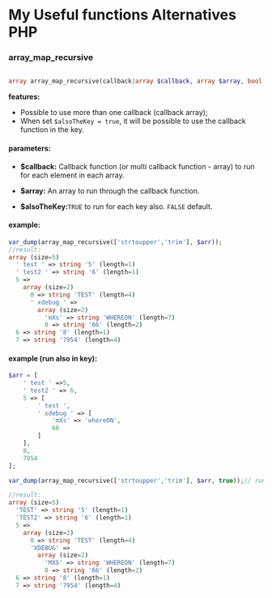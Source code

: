 # My Useful functions Alternatives PHP

### [](#array_map_recursive) array_map_recursive

```php

array array_map_recursive(callback|array $callback, array $array, bool $alsoTheKey=false)
```

**features:**

- Possible to use more than one callback (callback array);
- When set `$alsoTheKey = true`, it will be possible to use the callback function in the key.


#### parameters:
- **$callback:** Callback function (or multi callback function - array) to run for each element in each array.

- **$array:** An array to run through the callback function.

- **$alsoTheKey:**`TRUE` to run for each key also. `FALSE` default.

#### example:
```php
var_dump(array_map_recursive(['strtoupper','trim'], $arr));
//result:
array (size=5)
  ' test ' => string '5' (length=1)
  ' test2 ' => string '6' (length=1)
  5 => 
    array (size=2)
      0 => string 'TEST' (length=4)
      ' xdebug ' => 
        array (size=2)
          'mXs' => string 'WHEREON' (length=7)
          0 => string '66' (length=2)
  6 => string '8' (length=1)
  7 => string '7954' (length=4)
```

#### example (run also in key):
```php
$arr = [
	' test ' =>5,
	' test2 ' => 6,
	5 => [
		' test ',
		' xdebug ' => [
			'mXs' => 'whereON',
			66
		]
	],
	8,
	7954
];

var_dump(array_map_recursive(['strtoupper','trim'], $arr, true));// run also in key

//result:
array (size=5)
  'TEST' => string '5' (length=1)
  'TEST2' => string '6' (length=1)
  5 => 
    array (size=2)
      0 => string 'TEST' (length=4)
      'XDEBUG' => 
        array (size=2)
          'MXS' => string 'WHEREON' (length=7)
          0 => string '66' (length=2)
  6 => string '8' (length=1)
  7 => string '7954' (length=4)
  ```
